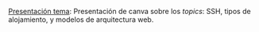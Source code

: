 [Presentación tema](https://www.canva.com/design/DAGRrgi2gTM/DG4-aPdyfyB8rwq6QwfL8w/edit?utm_content=DAGRrgi2gTM&utm_campaign=designshare&utm_medium=link2&utm_source=sharebutton): Presentación de canva sobre los _topics_: SSH, tipos de alojamiento, y modelos de arquitectura web.
